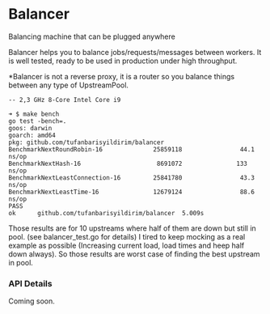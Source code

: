 # Balancer
Balancing machine that can be plugged anywhere

Balancer helps you to balance jobs/requests/messages between workers.  It is well tested, ready to be used in production under high throughput. 

*Balancer is not a reverse proxy, it is a router so you balance things between any type of UpstreamPool.

```
-- 2,3 GHz 8-Core Intel Core i9

➜ $ make bench
go test -bench=.
goos: darwin
goarch: amd64
pkg: github.com/tufanbarisyildirim/balancer
BenchmarkNextRoundRobin-16              25859118                44.1 ns/op
BenchmarkNextHash-16                     8691072               133 ns/op
BenchmarkNextLeastConnection-16         25841780                43.3 ns/op
BenchmarkNextLeastTime-16               12679124                88.6 ns/op
PASS
ok      github.com/tufanbarisyildirim/balancer  5.009s
```

Those results are for 10 upstreams where half of them are down but still in pool. (see balancer_test.go for details)
I tired to keep mocking as a real example as possible (Increasing current load, load times and heep half down always). So those results are worst case of finding the best upstream in pool.


### API Details
Coming soon.